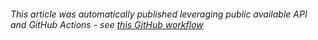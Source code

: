
###### This article was automatically published leveraging public available API and GitHub Actions - see [this GitHub workflow](https://github.com/Zolletta/readings/blob/main/.github/workflows/publish-article.yml)
